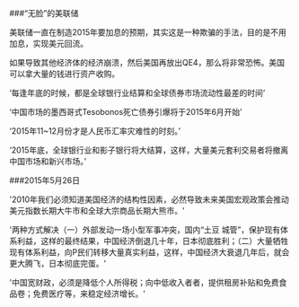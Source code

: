 ###“无脸”的美联储

美联储一直在制造2015年要加息的预期，其实这是一种欺骗的手法，目的是不用加息，实现美元回流。

如果导致其他经济体的经济崩溃，然后美国再放出QE4，那么将非常恐怖。美国可以拿大量的钱进行资产收购。

‘每逢年底的时候，都是全球银行业结算和全球债券市场流动性最差的时间’

‘中国市场的墨西哥式Tesobonos死亡债券引爆将于2015年6月开始’

‘2015年11~12月份才是人民币汇率灾难性的时刻。’

‘2015年底，全球银行业和影子银行将大结算，这样，大量美元套利交易者将撤离中国市场和新兴市场。’

###2015年5月26日

'2010年我们必须知道美国经济的结构性因素，必然导致未来美国宏观政策会推动美元指数长期大牛市和全球大宗商品长期大熊市。'

'两种方式解决（一）外部发动一场小型军事冲突，国内“土豆 城管”，保护现有体系利益，这样的最终结果，中国经济倒退几十年，日本彻底胜利；（二）大量牺牲现有体系利益，向P民们转移大量真实利益，这样，中国经济大衰退几年后，就会更大腾飞，日本彻底完蛋。'

'中国宽财政，必须是降低个人所得税；向中低收入者者，提供租房补贴和免费食品卷；免费医疗等，来稳定经济增长。'
